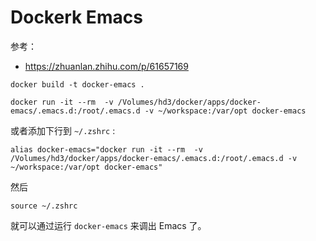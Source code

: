 # Dockerk Emacs

参考：
- https://zhuanlan.zhihu.com/p/61657169

```
docker build -t docker-emacs .

docker run -it --rm  -v /Volumes/hd3/docker/apps/docker-emacs/.emacs.d:/root/.emacs.d -v ~/workspace:/var/opt docker-emacs
```

或者添加下行到 `~/.zshrc` :

```
alias docker-emacs="docker run -it --rm  -v /Volumes/hd3/docker/apps/docker-emacs/.emacs.d:/root/.emacs.d -v ~/workspace:/var/opt docker-emacs"
```
然后
```
source ~/.zshrc
```

就可以通过运行 `docker-emacs` 来调出 Emacs 了。
